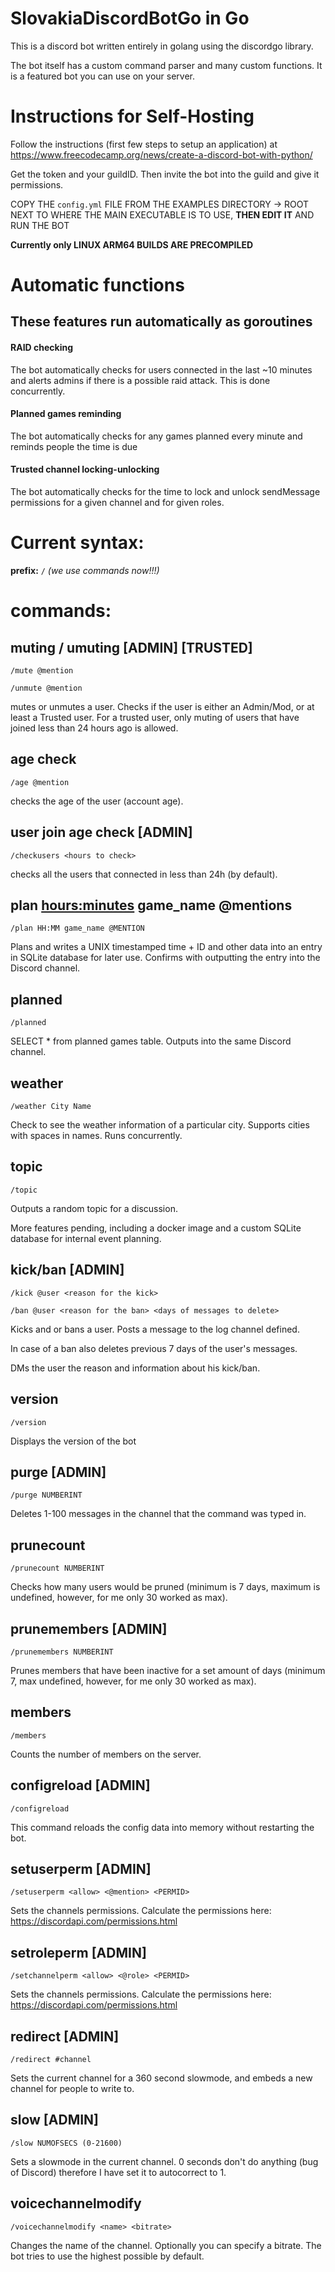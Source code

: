 # SlovakiaDiscordBotGo in Go
This is a discord bot written entirely in golang using the discordgo library. 

The bot itself has a custom command parser and many custom functions. It is a featured bot you can use on your server.

# Instructions for Self-Hosting
Follow the instructions (first few steps to setup an application) at https://www.freecodecamp.org/news/create-a-discord-bot-with-python/

Get the token and your guildID. Then invite the bot into the guild and give it permissions.

COPY THE `config.yml` FILE FROM THE EXAMPLES DIRECTORY -> ROOT NEXT TO WHERE THE MAIN EXECUTABLE IS TO USE, **THEN EDIT IT** AND RUN THE BOT

**Currently only LINUX ARM64 BUILDS ARE PRECOMPILED**

# Automatic functions
## These features run automatically as goroutines

#### RAID checking 
The bot automatically checks for users connected in the last ~10 minutes and alerts admins if there is a possible raid attack. This is done concurrently.
#### Planned games reminding
The bot automatically checks for any games planned every minute and reminds people the time is due
#### Trusted channel locking-unlocking
The bot automatically checks for the time to lock and unlock sendMessage permissions for a given channel and for given roles.

# Current syntax:

**prefix:** `/` *(we use commands now!!!)*

# commands:
## muting / umuting [ADMIN] [TRUSTED]

`/mute @mention`

`/unmute @mention`

mutes or unmutes a user. Checks if the user is either an Admin/Mod, or at least a Trusted user. For a trusted user, only
muting of users that have joined less than 24 hours ago is allowed.

## age check

`/age @mention`

checks the age of the user (account age).

## user join age check [ADMIN]

`/checkusers <hours to check>`

checks all the users that connected in less than 24h (by default).

## plan <hours:minutes> game_name @mentions

`/plan HH:MM game_name @MENTION`

Plans and writes a UNIX timestamped time + ID and other data into an entry in SQLite database for later use. Confirms
with outputting the entry into the Discord channel.

## planned

`/planned`

SELECT * from planned games table. Outputs into the same Discord channel.

## weather

`/weather City Name`

Check to see the weather information of a particular city. Supports cities with spaces in names. Runs concurrently.

## topic

`/topic`

Outputs a random topic for a discussion.

More features pending, including a docker image and a custom SQLite database for internal event planning.

## kick/ban [ADMIN]

`/kick @user <reason for the kick>`

`/ban @user <reason for the ban> <days of messages to delete>`

Kicks and or bans a user. Posts a message to the log channel defined.

In case of a ban also deletes previous 7 days of the user's messages.

DMs the user the reason and information about his kick/ban.

## version

`/version`

Displays the version of the bot

## purge [ADMIN]

`/purge NUMBERINT`

Deletes 1-100 messages in the channel that the command was typed in.

## prunecount

`/prunecount NUMBERINT`

Checks how many users would be pruned (minimum is 7 days, maximum is undefined, however, for me only 30 worked as max).

## prunemembers [ADMIN]

`/prunemembers NUMBERINT`

Prunes members that have been inactive for a set amount of days (minimum 7, max undefined, however, for me only 30
worked as max).

## members

`/members`

Counts the number of members on the server.

## configreload [ADMIN]

`/configreload`

This command reloads the config data into memory without restarting the bot.

## setuserperm [ADMIN]

`/setuserperm <allow> <@mention> <PERMID>`

Sets the channels permissions. Calculate the permissions here: https://discordapi.com/permissions.html

## setroleperm [ADMIN]

`/setchannelperm <allow> <@role> <PERMID>`

Sets the channels permissions. Calculate the permissions here: https://discordapi.com/permissions.html

## redirect [ADMIN]

`/redirect #channel`

Sets the current channel for a 360 second slowmode, and embeds a new channel for people to write to.

## slow [ADMIN]

`/slow NUMOFSECS (0-21600)`

Sets a slowmode in the current channel. 0 seconds don't do anything (bug of Discord) therefore I have set it to
autocorrect to 1.

## voicechannelmodify

`/voicechannelmodify <name> <bitrate>`

Changes the name of the channel. Optionally you can specify a bitrate. The bot tries to use the highest possible by
default.
